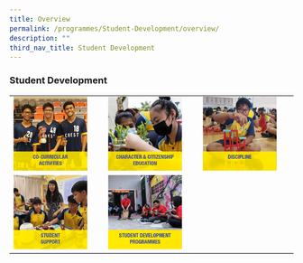 ```yaml
---
title: Overview
permalink: /programmes/Student-Development/overview/
description: ""
third_nav_title: Student Development
---
```

### Student Development

|  |  |  |
|---|---|---|
| <a href="e"><img style="width:85%" src="/images/sd1.png"></a> | <a href="https://moe-crestsec-staging.netlify.app/character-and-citizenship-education/programmes/student-development/permalink"><img style="width:85%" src="/images/sd2.png"></a>  | <a href="https://moe-crestsec-staging.netlify.app/discipline/programmes/student-development/permalink"><img style="width:85%" src="/images/sd3.png"></a> |
| <a href="https://moe-crestsec-staging.netlify.app/student-support/programmes/student-development/permalink"><img style="width:85%" src="/images/sd4.png"></a> | <a href="https://moe-crestsec-staging.netlify.app/studnet-development-programmes/programmes/student-development/permalink"><img style="width:85%" src="/images/sd5.png"></a> |  |